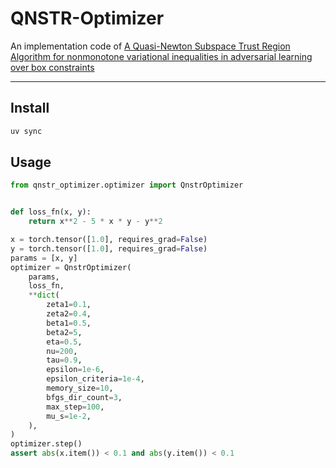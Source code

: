 # QNSTR-Optimizer

An implementation code of [A Quasi-Newton Subspace Trust Region Algorithm for nonmonotone variational inequalities in adversarial learning over box constraints](https://arxiv.org/abs/2302.05935)

---

## Install

```bash
uv sync
```

## Usage

```python
from qnstr_optimizer.optimizer import QnstrOptimizer


def loss_fn(x, y):
    return x**2 - 5 * x * y - y**2

x = torch.tensor([1.0], requires_grad=False)
y = torch.tensor([1.0], requires_grad=False)
params = [x, y]
optimizer = QnstrOptimizer(
    params,
    loss_fn,
    **dict(
        zeta1=0.1,
        zeta2=0.4,
        beta1=0.5,
        beta2=5,
        eta=0.5,
        nu=200,
        tau=0.9,
        epsilon=1e-6,
        epsilon_criteria=1e-4,
        memory_size=10,
        bfgs_dir_count=3,
        max_step=100,
        mu_s=1e-2,
    ),
)
optimizer.step()
assert abs(x.item()) < 0.1 and abs(y.item()) < 0.1
```

